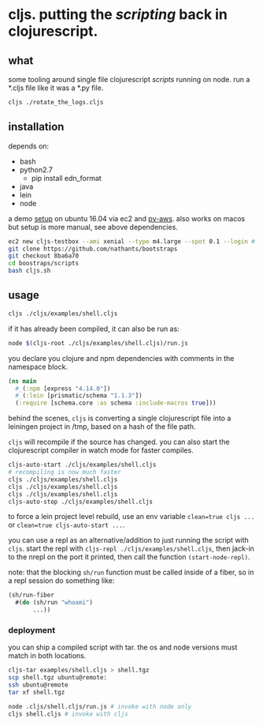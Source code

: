 # cljs. putting the *scripting* back in clojurescript.

## what

some tooling around single file clojurescript *scripts* running on node. run a *.cljs file like it was a *.py file.

``` bash
cljs ./rotate_the_logs.cljs
```

## installation

depends on:
- bash
- python2.7
  - pip install edn_format
- java
- lein
- node

a demo [setup](https://github.com/nathants/bootstraps/blob/8ba6a70/scripts/cljs.sh) on ubuntu 16.04 via ec2 and [py-aws](https://github.com/nathants/py-aws/tree/891fa578aefba9c0a8675b07bb138ab44682a0fe). also works on macos but setup is more manual, see above dependencies.

``` bash
ec2 new cljs-testbox --ami xenial --type m4.large --spot 0.1 --login # py-aws
git clone https://github.com/nathants/bootstraps
git checkout 8ba6a70
cd boostraps/scripts
bash cljs.sh
```

## usage

``` bash
cljs ./cljs/examples/shell.cljs
```

if it has already been compiled, it can also be run as:

``` bash
node $(cljs-root ./cljs/examples/shell.cljs)/run.js
```

you declare you clojure and npm dependencies with comments in the namespace block.

``` clojure
(ns main
  #_(:npm [express "4.14.0"])
  #_(:lein [prismatic/schema "1.1.3"])
  (:require [schema.core :as schema :include-macros true]))
```

behind the scenes, `cljs` is converting a single clojurescript file into a leiningen project in /tmp, based on a hash of the file path.

`cljs` will recompile if the source has changed. you can also start the clojurescript compiler in watch mode for faster compiles.

``` bash
cljs-auto-start ./cljs/examples/shell.cljs
# recompiling is now much faster
cljs ./cljs/examples/shell.cljs
cljs ./cljs/examples/shell.cljs
cljs ./cljs/examples/shell.cljs
cljs-auto-stop ./cljs/examples/shell.cljs
```

to force a lein project level rebuild, use an env variable `clean=true cljs ...` or `clean=true cljs-auto-start ...`.

you can use a repl as an alternative/addition to just running the script with `cljs`. start the repl with `cljs-repl ./cljs/examples/shell.cljs`, then jack-in to the nrepl on the port it printed, then call the function `(start-node-repl)`.

note: that the blocking `sh/run` function must be called inside of a fiber, so in a repl session do something like:

```clojure
(sh/run-fiber
  #(do (sh/run "whoami")
       ...))
```

### deployment

you can ship a compiled script with tar. the os and node versions must match in both locations.

``` bash
cljs-tar examples/shell.cljs > shell.tgz
scp shell.tgz ubuntu@remote:
ssh ubuntu@remote
tar xf shell.tgz

node .cljs/shell.cljs/run.js # invoke with node only
cljs shell.cljs # invoke with cljs
```
